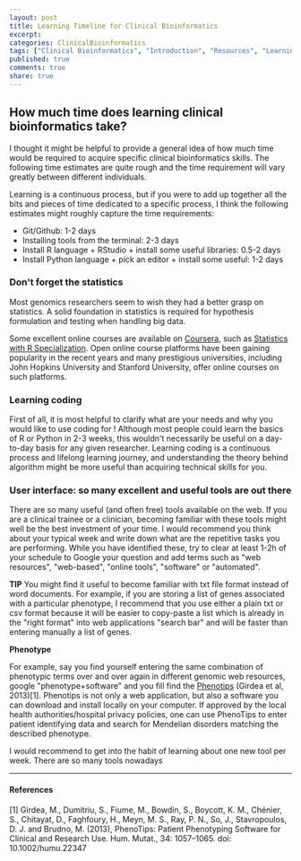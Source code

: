 ```yaml
---
layout: post
title: Learning Timeline for Clinical Bioinformatics
excerpt:
categories: ClinicalBioinformatics
tags: ["Clinical Bioinformatics", "Introduction", "Resources", "Learning", "Time", "Timeline"]
published: true
comments: true
share: true
---
```


## How much time does learning clinical bioinformatics take?

I thought it might be helpful to provide a general idea of how much time would be required to acquire specific clinical bioinformatics skills. The following time estimates are quite rough and the time requirement will vary greatly between different individuals.

Learning is a continuous process, but if you were to add up together all the bits and pieces of time dedicated to a specific process, I think the following estimates might roughly capture the time requirements:

* Git/Github: 1-2 days
* Installing tools from the terminal: 2-3 days
* Install R language + RStudio + install some useful libraries: 0.5-2 days  
* Install Python language + pick an editor + install some useful: 1-2 days

### Don't forget the statistics

Most genomics researchers seem to wish they had a better grasp on statistics. A solid foundation in statistics is required for hypothesis formulation and testing when handling big data.

Some excellent online courses are available on [Coursera](https://www.coursera.org/), such as [Statistics with R Specialization](https://www.coursera.org/specializations/statistics). Open online course platforms have been gaining popularity in the recent years and many prestigious universities, including John Hopkins University and Stanford University, offer online courses on such platforms.

### Learning coding

First of all, it is most helpful to clarify what are your needs and why you would like to use coding for ! Although most people could learn the basics of R or Python in 2-3 weeks, this wouldn't necessarily be useful on a day-to-day basis for any given researcher. Learning coding is a continuous process and lifelong learning journey, and understanding the theory behind algorithm might be more useful than acquiring technical skills for you.

### User interface: so many excellent and useful tools are out there

There are so many useful (and often free) tools available on the web. If you are a clinical trainee or a clinician, becoming familiar with these tools might well be the best investment of your time. I would recommend you think about your typical week and write down what are the repetitive tasks you are performing. While you have identified these, try to clear at least 1-2h of your schedule to Google your question and add terms such as "web resources", "web-based", "online tools", "software" or "automated".

**TIP** You might find it useful to become familiar with txt file format instead of word documents. For example, if you are storing a list of genes associated with a particular phenotype, I recommend that you use either a plain txt or csv format because it will be easier to copy-paste a list which is already in the "right format" into web applications "search bar" and will be faster than entering manually a list of genes.

**Phenotype**

For example, say you find yourself entering the same combination of phenotypic terms over and over again in different genomic web resources, google "phenotype+software" and you fill find the [Phenotips](https://phenotips.org/) (Girdea et al, 2013)[1]. Phenotips is not only a web application, but also a software you can download and install locally on your computer. If approved by the local health authorities/hospital privacy policies, one can use PhenoTips to enter patient identifying data and search for Mendelian disorders matching the described phenotype.

I would recommend to get into the habit of learning about one new tool per week. There are so many tools nowadays

***

#### References

[1] Girdea, M., Dumitriu, S., Fiume, M., Bowdin, S., Boycott, K. M., Chénier, S., Chitayat, D., Faghfoury, H., Meyn, M. S., Ray, P. N., So, J., Stavropoulos, D. J. and Brudno, M. (2013), PhenoTips: Patient Phenotyping Software for Clinical and Research Use. Hum. Mutat., 34: 1057–1065. doi: 10.1002/humu.22347

